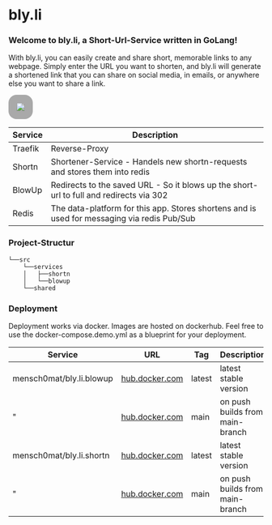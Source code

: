 # bly.li

### Welcome to bly.li, a Short-Url-Service written in GoLang!

With bly.li, you can easily create and share short, memorable links to any webpage. Simply enter the URL you want to shorten, and bly.li will generate a shortened link that you can share on social media, in emails, or anywhere else you want to share a link.

<image style="background:darkgray; padding:1rem; margin:auto; border-radius:1rem" src="./etc/assets/blyli.arch.svg">

| Service | Description                                                                                 |
| ------- | ------------------------------------------------------------------------------------------- |
| Traefik | Reverse-Proxy                                                                               |
| Shortn  | Shortener-Service - Handels new shortn-requests and stores them into redis                  |
| BlowUp  | Redirects to the saved URL - So it blows up the short-url to full and redirects via 302     |
| Redis   | The data-platform for this app. Stores shortens and is used for messaging via redis Pub/Sub |

### Project-Structur

```
└──src
    └──services
    │   ├──shortn
    │   └──blowup
    └──shared
```

### Deployment

Deployment works via docker.
Images are hosted on dockerhub. Feel free to use the docker-compose.demo.yml as a blueprint for your deployment.

| Service                  | URL                                                                                  | Tag    | Description                     |
| ------------------------ | ------------------------------------------------------------------------------------ | ------ | ------------------------------- |
| mensch0mat/bly.li.blowup | [hub.docker.com](https://hub.docker.com/repository/docker/mensch0mat/bly.li.blowup/) | latest | latest stable version           |
| "                        | [hub.docker.com](https://hub.docker.com/repository/docker/mensch0mat/bly.li.blowup/) | main   | on push builds from main-branch |
| mensch0mat/bly.li.shortn | [hub.docker.com](https://hub.docker.com/repository/docker/mensch0mat/bly.li.blowup/) | latest | latest stable version           |
| "                        | [hub.docker.com](https://hub.docker.com/repository/docker/mensch0mat/bly.li.blowup/) | main   | on push builds from main-branch |
